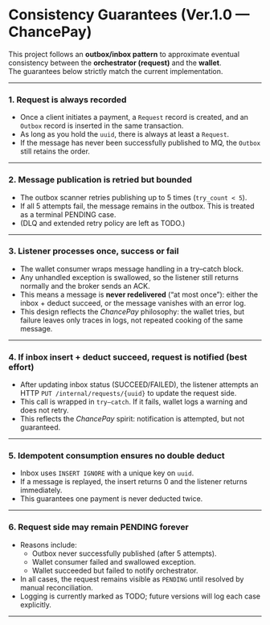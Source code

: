 # Consistency Guarantees (Ver.1.0 — ChancePay)

This project follows an **outbox/inbox pattern** to approximate eventual consistency between the **orchestrator (request)** and the **wallet**.  
The guarantees below strictly match the current implementation.

---

### 1. Request is always recorded
- Once a client initiates a payment, a `Request` record is created, and an `Outbox` record is inserted in the same transaction.  
- As long as you hold the `uuid`, there is always at least a `Request`.  
- If the message has never been successfully published to MQ, the `Outbox` still retains the order.

---

### 2. Message publication is retried but bounded
- The outbox scanner retries publishing up to 5 times (`try_count < 5`).  
- If all 5 attempts fail, the message remains in the outbox. This is treated as a terminal PENDING case.  
- (DLQ and extended retry policy are left as TODO.)

---

### 3. Listener processes once, success or fail
- The wallet consumer wraps message handling in a try–catch block.  
- Any unhandled exception is swallowed, so the listener still returns normally and the broker sends an ACK.  
- This means a message is **never redelivered** (“at most once”): either the inbox + deduct succeed, or the message vanishes with an error log.  
- This design reflects the *ChancePay* philosophy: the wallet tries, but failure leaves only traces in logs, not repeated cooking of the same message.

---

### 4. If inbox insert + deduct succeed, request is notified (best effort)
- After updating inbox status (SUCCEED/FAILED), the listener attempts an HTTP `PUT /internal/requests/{uuid}` to update the request side.  
- This call is wrapped in `try–catch`. If it fails, wallet logs a warning and does not retry.  
- This reflects the *ChancePay* spirit: notification is attempted, but not guaranteed.

---

### 5. Idempotent consumption ensures no double deduct
- Inbox uses `INSERT IGNORE` with a unique key on `uuid`.  
- If a message is replayed, the insert returns 0 and the listener returns immediately.  
- This guarantees one payment is never deducted twice.

---

### 6. Request side may remain PENDING forever
- Reasons include:  
  - Outbox never successfully published (after 5 attempts).  
  - Wallet consumer failed and swallowed exception.  
  - Wallet succeeded but failed to notify orchestrator.  
- In all cases, the request remains visible as `PENDING` until resolved by manual reconciliation.  
- Logging is currently marked as TODO; future versions will log each case explicitly.

---

